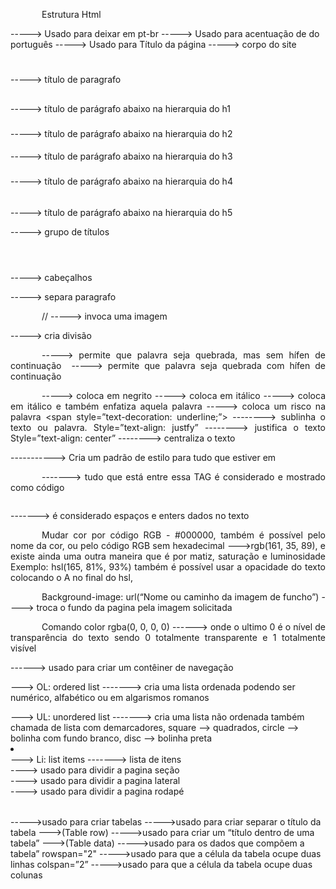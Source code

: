 Estrutura Html

<!DOCTYPE html>
<html lang="pt-br">             	      ----->   Usado para deixar em pt-br
<head>
	<meta charset="utf-8">      ----->   Usado para acentuação de do português
	<title></title>   		      ----->   Usado para Título da página
</head>
<body>				      -----> corpo do site
</body>

<h1></h1>		-----> título de paragrafo
<h2></h2>		-----> título de parágrafo abaixo na hierarquia do h1
<h3></h3>		-----> título de parágrafo abaixo na hierarquia do h2
<h4></h4>		-----> título de parágrafo abaixo na hierarquia do h3
<h5></h5>		-----> título de parágrafo abaixo na hierarquia do h4
<h6></h6>		-----> título de parágrafo abaixo na hierarquia do h5

<hgroup></hgroup>		-----> grupo de títulos
<header></header>		-----> cabeçalhos
<p></p> 			-----> separa paragrafo

//<img src=" ">			-----> invoca uma imagem

<div></div>			-----> cria divisão

<wbr/>		-----> permite que palavra seja quebrada, mas sem hífen de continuação
&shy;		-----> permite que palavra seja quebrada com hífen de continuação

<b></b>	-----> coloca em negrito
<i></i>		-----> coloca em itálico
<em></em>	-----> coloca em itálico e também enfatiza aquela palavra
<del></del>	-----> coloca um risco na palavra
<span style=”text-decoration: underline;”></span>    --------> sublinha o texto ou palavra.
Style=”text-align: justfy”	--------> justifica o texto
Style=”text-align: center”	--------> centraliza o texto


<style>
p{
	text-align: justify;
	text-indent: 50px;
	}
</style>         -----------> Cria um padrão de estilo para tudo que estiver em <p></p>

<code></code>     -------> tudo que está entre essa TAG é considerado e mostrado como código

<pre></pre>        -------> é considerado espaços e enters dados no texto



Mudar cor por código RGB - #000000, também é possível pelo nome da cor, ou pelo código RGB sem hexadecimal   --->rgb(161, 35, 89), e existe ainda uma outra maneira que é por matiz, saturação e luminosidade Exemplo: hsl(165, 81%, 93%) também é possível usar a opacidade do texto colocando o A no final do hsl,

Background-image: url(“Nome ou caminho da imagem de funcho”)     ----> troca o fundo da pagina pela imagem solicitada

Comando color rgba(0, 0, 0, 0) 		------> onde o ultimo 0 é o nível de transparência do texto sendo  0 totalmente transparente e 1 totalmente visível

<nav></nav> 		------> usado para criar um contêiner de navegação
<ol></ol>    ---> OL: ordered list 	-------> cria uma lista ordenada podendo ser numérico, alfabético ou em algarismos romanos
<ul></ul>    ---> UL: unordered list	-------> cria uma lista não ordenada também chamada de lista com demarcadores, square --> quadrados, circle --> bolinha com fundo branco, disc --> bolinha preta
<li></li>    --->   Li: list items	-------> lista de itens

<section></section>		----> usado para dividir a pagina seção
<aside></aside>		----> usado para dividir a pagina lateral
<footer></footer>		----> usado para dividir a pagina rodapé

<table></table> 		----->usado para criar tabelas
<caption></caption>		----->usado para criar separar o título da tabela
<tr></tr> 	--->(Table row) 		----->usado para criar um “título dentro de uma tabela”
<td></td>	--->(Table data)		----->usado para os dados que compõem a tabela”
rowspan="2"			----->usado para que a célula da tabela ocupe duas linhas
colspan=”2”			----->usado para que a célula da tabela ocupe duas colunas


